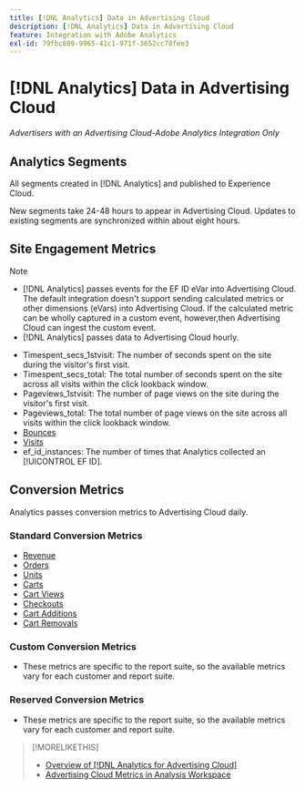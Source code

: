 ```yaml
---
title: [!DNL Analytics] Data in Advertising Cloud
description: [!DNL Analytics] Data in Advertising Cloud
feature: Integration with Adobe Analytics
exl-id: 79fbc809-9965-41c1-971f-3652cc78fee3
---
```

# [!DNL Analytics] Data in Advertising Cloud

*Advertisers with an Advertising Cloud-Adobe Analytics Integration Only*

## Analytics Segments

All segments created in [!DNL Analytics] and published to Experience Cloud.

New segments take 24-48 hours to appear in Advertising Cloud. Updates to existing segments are synchronized within about eight hours.

## Site Engagement Metrics

>[!NOTE]
>
>* [!DNL Analytics] passes events for the EF ID eVar into Advertising Cloud.  The default integration doesn't support sending calculated metrics or other dimensions (eVars) into Advertising Cloud. If the calculated metric can be wholly captured in a custom event, however,then Advertising Cloud can ingest the custom event.
>* [!DNL Analytics] passes data to Advertising Cloud hourly.

* Timespent_secs_1stvisit: The number of seconds spent on the site during the visitor's first visit.
* Timespent_secs_total: The total number of seconds spent on the site across all visits within the click lookback window.
* Pageviews_1stvisit: The number of page views on the site during the visitor's first visit.
* Pageviews_total: The total number of page views on the site across all visits within the click lookback window.
* [Bounces](https://experienceleague.adobe.com/docs/analytics/components/metrics/bounces.html?lang=en#metrics)
* [Visits](https://experienceleague.adobe.com/docs/analytics/components/metrics/visits.html?lang=en#metrics)
* ef_id_instances: The number of times that Analytics collected an [!UICONTROL EF ID].

## Conversion Metrics

Analytics passes conversion metrics to Advertising Cloud daily.

### Standard Conversion Metrics

* [Revenue](https://experienceleague.adobe.com/docs/analytics/components/metrics/revenue.html)
* [Orders](https://experienceleague.adobe.com/docs/analytics/components/metrics/orders.html?lang=en)
* [Units](https://experienceleague.adobe.com/docs/analytics/components/metrics/units.html?lang=en)
* [Carts](https://experienceleague.adobe.com/docs/analytics/components/metrics/carts.html?lang=en)
* [Cart Views](https://experienceleague.adobe.com/docs/analytics/components/metrics/cart-views.html)
* [Checkouts](https://experienceleague.adobe.com/docs/analytics/components/metrics/checkouts.html)
* [Cart Additions](https://experienceleague.adobe.com/docs/analytics/components/metrics/cart-additions.html)
* [Cart Removals](https://experienceleague.adobe.com/docs/analytics/components/metrics/cart-removals.html)

### Custom Conversion Metrics

* These metrics are specific to the report suite, so the available metrics vary for each customer and report suite.

### Reserved Conversion Metrics

* These metrics are specific to the report suite, so the available metrics vary for each customer and report suite.

>[!MORELIKETHIS]
>
>* [Overview of [!DNL Analytics for Advertising Cloud]](overview.md)
>* [Advertising Cloud Metrics in Analysis Workspace](/help/integrations/analytics/advertising-cloud-metrics-in-analytics.md)
